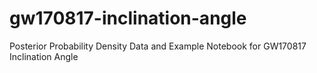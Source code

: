 # gw170817-inclination-angle
Posterior Probability Density Data and Example Notebook for GW170817 Inclination Angle
